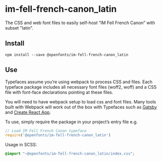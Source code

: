 
# im-fell-french-canon_latin

The CSS and web font files to easily self-host “IM Fell French Canon” with subset "latin".

## Install

`npm install --save @openfonts/im-fell-french-canon_latin`

## Use

Typefaces assume you’re using webpack to process CSS and files. Each typeface
package includes all necessary font files (woff2, woff) and a CSS file with
font-face declarations pointing at these files.

You will need to have webpack setup to load css and font files. Many tools built
with Webpack will work out of the box with Typefaces such as [Gatsby](https://github.com/gatsbyjs/gatsby)
and [Create React App](https://github.com/facebookincubator/create-react-app).

To use, simply require the package in your project’s entry file e.g.

```javascript
// Load IM Fell French Canon typeface
require('@openfonts/im-fell-french-canon_latin')
```

Usage in SCSS:
```scss
@import "~@openfonts/im-fell-french-canon_latin/index.css";
```
